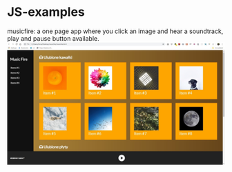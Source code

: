 # JS-examples

musicfire: a one page app where you click an image and hear a soundtrack, play and pause button available.
![View](https://raw.githubusercontent.com/Teanka/JS-examples/e5ceb43ca33401dfc752cc8540e2c971226b2a8a/musicfire.jpg)
